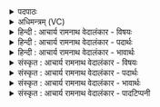 <details><summary>पदपाठः</summary>

यो꣡गेयो꣢꣯गे। यो꣡गे꣢꣯। यो꣣गे। तव꣡स्त꣢रम्। वा꣡जे꣢꣯वाजे। वा꣡जे꣢꣯। वा꣣जे। हवामहे। स꣡खा꣢꣯यः। स। खा꣣यः। इ꣡न्द्र꣢꣯म्। ऊ꣣त꣡ये꣢। ७४३।
</details>

<details><summary>अधिमन्त्रम् (VC)</summary>

- इन्द्रः
- शुनःशेप आजीगर्तिः
- गायत्री
- षड्जः
</details>

<details><summary>हिन्दी : आचार्य रामनाथ वेदालंकार - विषयः</summary>

प्रथम ऋचा की पूर्वार्चिक में क्रमाङ्क १६३ पर योग तथा सेनाध्यक्ष के पक्ष में व्याख्या की गयी थी। यहाँ परमेश्वर,आचार्य तथा बिजली रूप अग्नि का आह्वान है।
</details>

<details><summary>हिन्दी : आचार्य रामनाथ वेदालंकार - पदार्थः</summary>

पदार्थान्वयभाषाः -  प्रथम—परमेश्वर के पक्ष में। (सखायः) हम सहयोगी उपासक लोग (योगेयोगे) प्रत्येक नवीन उपलब्धि के लिए और (वाजेवाजे) प्रत्येक बल की प्राप्ति के लिए और (ऊतये) प्रगति के लिए (तवस्तरम्) अतिशय बलवान् (इन्द्रम्) विघ्नविघातक तथा परमैश्वर्यशाली परमेश्वर की (हवामहे) स्तुति करते हैं ॥ द्वितीय—आचार्य के पक्ष में। (सखायः) परस्पर मित्रता में बंधे हुए हम सहाध्यायी लोग (योगेयोगे) प्रत्येक विद्या की प्राप्ति में और (वाजेवाजे) अविद्या, काम, क्रोध, मोह आदियों के साथ होनेवाले प्रत्येक संग्राम में (ऊतये) रक्षा के लिए (तवस्तरम्) विद्याबल, योगबल आदि में सर्वाधिक समृद्ध (इन्द्रम्) आचार्यप्रवर को (हवामहे) बुलाते हैं ॥ तृतीय—शिल्पविद्या के पक्ष में। यन्त्रकलाओं में बिजली का प्रयोग करनेवाला शिल्पी कह रहा है—(सखायः) हम सहयोगीगण (योगेयोगे) पदार्थों के मिश्रण से बननेवाली प्रत्येक नवीन वस्तु के निर्माण में और (वाजेवाजे) प्रत्येक बलसाध्य कार्य में (ऊतये) शिल्पविद्या के व्यवहार के लिए (तवस्तरम्) अतिशय बलवान् (इन्द्रम्) बिजलीरूप अग्नि को (हवामहे) बुलाते हैं, अर्थात् यन्त्रकलाओं में प्रयुक्त करते हैं ॥१॥ इस मन्त्र में श्लेषालङ्कार है ॥१॥
</details>

<details><summary>हिन्दी : आचार्य रामनाथ वेदालंकार - भावार्थः</summary>

भावार्थभाषाः -  जैसे बल आदि की प्राप्ति के लिए परमेश्वर की उपासना करनी चाहिए,वैसे ही सब विद्याएँ पढ़ने के लिए और अन्तःकरण में होनेवाले देवासुरसंग्रामों में विजय के लिए विद्वान्,सदाचारी गुरु को स्वीकार करना चाहिए। कारखानों में व्यवहारोपयोगी पदार्थों के निर्माण के लिए तथा संग्रामों में शस्त्रास्त्र चलाने के लिए बिजली का प्रयोग करना चाहिए ॥१॥
</details>

<details><summary>संस्कृत : आचार्य रामनाथ वेदालंकार - विषयः</summary>

तत्र प्रथमा ऋक् पूर्वार्चिके १६३ क्रमाङ्के योगपक्षे सेनाध्यक्षपक्षे च व्याख्याता। अत्र परमेश्वर आचार्यो विद्युदग्निश्चाहूयते।
</details>

<details><summary>संस्कृत : आचार्य रामनाथ वेदालंकार - पदार्थः</summary>

पदार्थान्वयभाषाः -  प्रथमः—परमेश्वरपरः। (सखायः) सहयोगिनः उपासकाः वयम् (योगेयोगे) अप्राप्तस्य प्राप्तिर्योगः प्रतिनूतनोपलब्धिनिमित्तम्, (वाजेवाजे) प्रतिबलप्राप्तिनिमित्तम्, (ऊतये) प्रगतये च (तवस्तरम्) बलवत्तरम् (इन्द्रम्) विघ्नविघातकं परमैश्वर्यवन्तं परमेश्वरम् (हवामहे) स्तुमः ॥ द्वितीयः—आचार्यपरः। (सखायः) परस्परं सख्येन आबद्धाः सहाध्यायिनो वयं योगेयोगे प्रतिविद्यायोगम् (वाजेवाजे) वाजः अविद्याकामक्रोधलोभमोहादिभिः संग्रामः, प्रतिसंग्रामम् (ऊतये) रक्षणाय (तवस्तरम्) अतिशयेन विद्याबलयोगबलादिभिर्युक्तम् (इन्द्रम्) आचार्यम् (हवामहे) आह्वयामः ॥२ तृतीयः—शिल्पविद्यापरः। यन्त्रकलासु विद्युतं प्रयुञ्जानः शिल्पी प्राह—(सखायः) सहयोगिनो वयम् (योगेयोगे) पदार्थानां परस्परं योजनेन नवीनानां वस्तूनां निर्माणं योगः, प्रतिनिर्माणम् (वाजेवाजे) वाजो बलम्, प्रतिबलकर्म च (ऊतये) शिल्पविद्याव्यवहाराय (तवस्तरम्) बलवत्तरम् (इन्द्रम्) विद्युदग्निम् (हवामहे) आह्वयामः, यन्त्रकलासु प्रयुज्महे इत्यर्थः ॥१॥ अत्र श्लेषालङ्कारः ॥१॥
</details>

<details><summary>संस्कृत : आचार्य रामनाथ वेदालंकार - भावार्थः</summary>

भावार्थभाषाः -  यथा बलादिप्राप्तये परमेश्वर उपासनीयस्तथैव निखिलविद्याध्ययनाय अभ्यन्तरं जायमानेषु देवासुरसंग्रामेषु विजयाय च विद्वान् सदाचारी गुरुरङ्गीकार्यः। यन्त्रागारेषु व्यवहारोपयोगिनां पदार्थानां निर्माणाय संग्रामेषु शस्त्रास्त्रचालनाय च विद्युत्प्रयोगः कार्यः ॥१॥
</details>

<details><summary>संस्कृत : आचार्य रामनाथ वेदालंकार - पादटिप्पनी</summary>

टिप्पणी:   १. ऋ० १।३०।७, य० ११।१४, अथ० १९।२४।७, २०।२६।१, साम० १६३। २. दयानन्दर्षिर्मन्त्रमिमम् ऋग्भाष्ये परमात्मपक्षे सेनाध्यक्षपक्षे च, यजुर्भाष्ये च राजपक्षे व्याख्यातवान्।
</details>